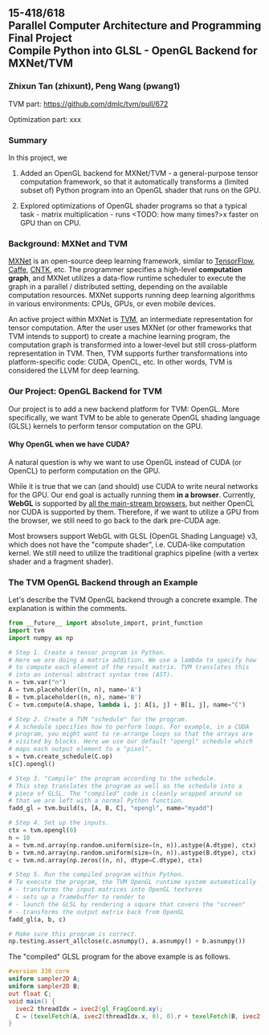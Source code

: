 ## 15-418/618 <br/>Parallel Computer Architecture and Programming <br/>Final Project<br/>Compile Python into GLSL - OpenGL Backend for MXNet/TVM

### Zhixun Tan (zhixunt), Peng Wang (pwang1)

TVM part: https://github.com/dmlc/tvm/pull/672

Optimization part: xxx

### Summary

In this project, we

1) Added an OpenGL backend for MXNet/TVM - a general-purpose tensor computation framework, so that it automatically transforms a (limited subset of) Python program into an OpenGL shader that runs on the GPU.

2) Explored optimizations of OpenGL shader programs so that a typical task - matrix multiplication - runs <TODO: how many times?>x faster on GPU than on CPU.

### Background: MXNet and TVM

[MXNet](https://github.com/apache/incubator-mxnet) is an open-source deep learning framework, similar to [TensorFlow](https://github.com/tensorflow/tensorflow), [Caffe](https://github.com/caffe2/caffe2), [CNTK](https://github.com/Microsoft/CNTK), etc. The programmer specifies a high-level **computation graph**, and MXNet utilizes a data-flow runtime scheduler to execute the graph in a parallel / distributed setting, depending on the available computation resources. MXNet supports running deep learning algorithms in various environments: CPUs, GPUs, or even mobile devices.

An active project within MXNet is [TVM](https://github.com/dmlc/tvm), an intermediate representation for tensor computation. After the user uses MXNet (or other frameworks that TVM intends to support) to create a machine learning program, the computation graph is transformed into a lower-level but still cross-platform representation in TVM. Then, TVM supports further transformations into platform-specific code: CUDA, OpenCL, etc. In other words, TVM is considered the LLVM for deep learning.

### Our Project: OpenGL Backend for TVM

Our project is to add a new backend platform for TVM: OpenGL. More specifically, we want TVM to be able to generate OpenGL shading language (GLSL) kernels to perform tensor computation on the GPU.

#### Why OpenGL when we have CUDA?

A natural question is why we want to use OpenGL instead of CUDA (or OpenCL) to perform computation on the GPU.

While it is true that we can (and should) use CUDA to write neural networks for the GPU. Our end goal is actually running them **in a browser**. Currently, **WebGL** is supported by [all the main-stream browsers](https://caniuse.com/#feat=webgl2), but neither OpenCL nor CUDA is supported by them. Therefore, if we want to utilize a GPU from the browser, we still need to go back to the dark pre-CUDA age.

Most browsers support WebGL with GLSL (OpenGL Shading Language) v3, which does not have the "compute shader", i.e. CUDA-like computation kernel. We still need to utilize the traditional graphics pipeline (with a vertex shader and a fragment shader).

### The TVM OpenGL Backend through an Example

Let's describe the TVM OpenGL backend through a concrete example. The explanation is within the comments.

```python
from __future__ import absolute_import, print_function
import tvm
import numpy as np

# Step 1. Create a tensor program in Python.
# Here we are doing a matrix addition. We use a lambda to specify how
# to compute each element of the result matrix. TVM translates this
# into an internal abstract syntax tree (AST).
n = tvm.var("n")
A = tvm.placeholder((n, n), name='A')
B = tvm.placeholder((n, n), name='B')
C = tvm.compute(A.shape, lambda i, j: A[i, j] + B[i, j], name="C")

# Step 2. Create a TVM "schedule" for the program.
# A schedule specifies how to perform loops. For example, in a CUDA
# program, you might want to re-arrange loops so that the arrays are
# visited by blocks. Here we use our default "opengl" schedule which
# maps each output element to a "pixel".
s = tvm.create_schedule(C.op)
s[C].opengl()

# Step 3. "Compile" the program according to the schedule.
# This step translates the program as well as the schedule into a
# piece of GLSL. The "compiled" code is cleanly wrapped around so
# that we are left with a normal Python function.
fadd_gl = tvm.build(s, [A, B, C], "opengl", name="myadd")

# Step 4. Set up the inputs.
ctx = tvm.opengl(0)
n = 10
a = tvm.nd.array(np.random.uniform(size=(n, n)).astype(A.dtype), ctx)
b = tvm.nd.array(np.random.uniform(size=(n, n)).astype(B.dtype), ctx)
c = tvm.nd.array(np.zeros((n, n), dtype=C.dtype), ctx)

# Step 5. Run the compiled program within Python.
# To execute the program, the TVM OpenGL runtime system automatically
# - transforms the input matrices into OpenGL textures
# - sets up a framebuffer to render to
# - launch the GLSL by rendering a square that covers the "screen"
# - transforms the output matrix back from OpenGL
fadd_gl(a, b, c)

# Make sure this program is correct.
np.testing.assert_allclose(c.asnumpy(), a.asnumpy() + b.asnumpy())
```

The "compiled" GLSL program for the above example is as follows.

```glsl
#version 330 core
uniform sampler2D A;
uniform sampler2D B;
out float C;
void main() {
  ivec2 threadIdx = ivec2(gl_FragCoord.xy);
  C = (texelFetch(A, ivec2(threadIdx.x, 0), 0).r + texelFetch(B, ivec2(threadIdx.x, 0), 0).r);
}
```
